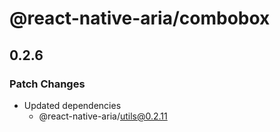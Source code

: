# @react-native-aria/combobox

## 0.2.6

### Patch Changes

- Updated dependencies
  - @react-native-aria/utils@0.2.11
